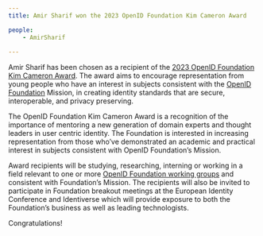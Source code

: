 ```yaml
---
title: Amir Sharif won the 2023 OpenID Foundation Kim Cameron Award

people:
    - AmirSharif
  
---
```


Amir Sharif has been chosen as a recipient of the [2023 OpenID Foundation Kim Cameron Award](https://openid.net/2023/04/10/2023-kim-cameron-award-recipients/). The award aims to encourage representation from young people who have an interest in subjects consistent with the [OpenID Foundation](https://openid.net/) Mission, in creating identity standards that are secure, interoperable, and privacy preserving.

The OpenID Foundation Kim Cameron Award is a recognition of the importance of mentoring a new generation of domain experts and thought leaders in user centric identity. The Foundation is interested in increasing representation from those who’ve demonstrated an academic and practical interest in subjects consistent with OpenID Foundation’s Mission.

Award recipients will be studying, researching, interning or working in a field relevant to one or more [OpenID Foundation working groups](https://openid.net/wg/) and consistent with Foundation’s Mission. The recipients will also be invited to participate in Foundation breakout meetings at the European Identity Conference and Identiverse which will provide exposure to both the Foundation’s business as well as leading technologists.

Congratulations!
